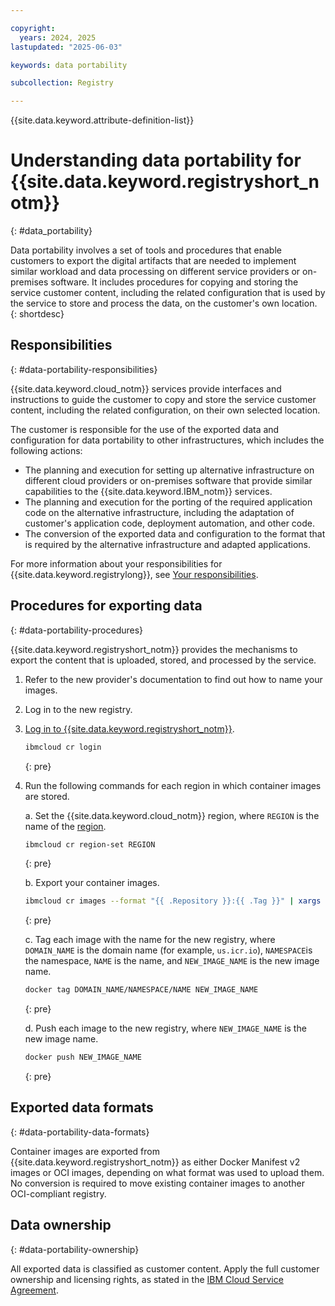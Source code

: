 ```yaml
---

copyright:
  years: 2024, 2025
lastupdated: "2025-06-03"

keywords: data portability

subcollection: Registry

---
```


{{site.data.keyword.attribute-definition-list}}

# Understanding data portability for {{site.data.keyword.registryshort_notm}}
{: #data_portability}

Data portability involves a set of tools and procedures that enable customers to export the digital artifacts that are needed to implement similar workload and data processing on different service providers or on-premises software. It includes procedures for copying and storing the service customer content, including the related configuration that is used by the service to store and process the data, on the customer's own location.
{: shortdesc}

## Responsibilities
{: #data-portability-responsibilities}

{{site.data.keyword.cloud_notm}} services provide interfaces and instructions to guide the customer to copy and store the service customer content, including the related configuration, on their own selected location.

The customer is responsible for the use of the exported data and configuration for data portability to other infrastructures, which includes the following actions:

- The planning and execution for setting up alternative infrastructure on different cloud providers or on-premises software that provide similar capabilities to the {{site.data.keyword.IBM_notm}} services.
- The planning and execution for the porting of the required application code on the alternative infrastructure, including the adaptation of customer's application code, deployment automation, and other code.
- The conversion of the exported data and configuration to the format that is required by the alternative infrastructure and adapted applications.

For more information about your responsibilities for {{site.data.keyword.registrylong}}, see [Your responsibilities](/docs/Registry?topic=Registry-registry_responsibilities).

## Procedures for exporting data
{: #data-portability-procedures}

{{site.data.keyword.registryshort_notm}} provides the mechanisms to export the content that is uploaded, stored, and processed by the service.

1. Refer to the new provider's documentation to find out how to name your images.

1. Log in to the new registry.

1. [Log in to {{site.data.keyword.registryshort_notm}}](/docs/Registry?topic=Registry-containerregcli#bx_cr_login).

    ```sh
    ibmcloud cr login
    ```
    {: pre}

1. Run the following commands for each region in which container images are stored.

    a. Set the {{site.data.keyword.cloud_notm}} region, where `REGION` is the name of the [region](/docs/Registry?topic=Registry-registry_overview#registry_regions).

    ```sh
    ibmcloud cr region-set REGION
    ```
    {: pre}

    b. Export your container images.

    ```sh
    ibmcloud cr images --format "{{ .Repository }}:{{ .Tag }}" | xargs -L 1 docker pull
    ```
    {: pre}

    c. Tag each image with the name for the new registry, where `DOMAIN_NAME` is the domain name (for example, `us.icr.io`), `NAMESPACE`is the namespace, `NAME` is the name, and `NEW_IMAGE_NAME` is the new image name.

    ```sh
    docker tag DOMAIN_NAME/NAMESPACE/NAME NEW_IMAGE_NAME
    ```
    {: pre}

    d. Push each image to the new registry, where `NEW_IMAGE_NAME` is the new image name.

    ```sh
    docker push NEW_IMAGE_NAME
    ```
    {: pre}

## Exported data formats
{: #data-portability-data-formats}

Container images are exported from {{site.data.keyword.registryshort_notm}} as either Docker Manifest v2 images or OCI images, depending on what format was used to upload them. No conversion is required to move existing container images to another OCI-compliant registry.

## Data ownership
{: #data-portability-ownership}

All exported data is classified as customer content. Apply the full customer ownership and licensing rights, as stated in the [IBM Cloud Service Agreement](https://www.ibm.com/support/customer/csol/terms/?id=Z126-6304_WS).
